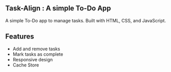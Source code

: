 ## Task-Align : A simple To-Do App

A simple To-Do app to manage tasks. Built with HTML, CSS, and JavaScript.

## Features

- Add and remove tasks
- Mark tasks as complete
- Responsive design
- Cache Store
 
 
 
